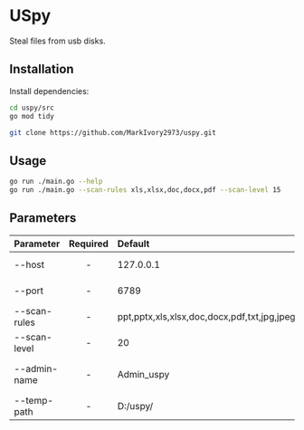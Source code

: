 # USpy

Steal files from usb disks.

## Installation

Install dependencies:

```bash
cd uspy/src
go mod tidy
```

```bash
git clone https://github.com/MarkIvory2973/uspy.git
```

## Usage

```bash
go run ./main.go --help
go run ./main.go --scan-rules xls,xlsx,doc,docx,pdf --scan-level 15
```

## Parameters

|Parameter|Required|Default|Description|
|:-|:-:|:-|:-|
|--host|-|127.0.0.1|HTTP Server host|
|--port|-|6789|HTTP Server port|
|--scan-rules|-|ppt,pptx,xls,xlsx,doc,docx,pdf,txt,jpg,jpeg,png,bmp,gif|Scan rules|
|--scan-level|-|20|Scan level|
|--admin-name|-|Admin_uspy|Admin USB volume name|
|--temp-path|-|D:/uspy/|Temporary folder path|
